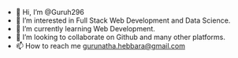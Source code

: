 - 👋 Hi, I’m @Guruh296
- 👀 I’m interested in Full Stack Web Development and Data Science.
- 🌱 I’m currently learning Web Development.
- 💞️ I’m looking to collaborate on Github and many other platforms. 
- 📫 How to reach me gurunatha.hebbara@gmail.com

<!---
Guruh296/Guruh296 is a ✨ special ✨ repository because its `README.md` (this file) appears on your GitHub profile.
You can click the Preview link to take a look at your changes.
--->
